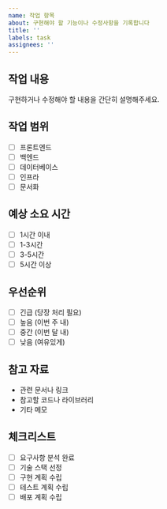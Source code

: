 ```yaml
---
name: 작업 항목
about: 구현해야 할 기능이나 수정사항을 기록합니다
title: ''
labels: task
assignees: ''
---
```


## 작업 내용

구현하거나 수정해야 할 내용을 간단히 설명해주세요.

## 작업 범위

- [ ] 프론트엔드
- [ ] 백엔드
- [ ] 데이터베이스
- [ ] 인프라
- [ ] 문서화

## 예상 소요 시간

- [ ] 1시간 이내
- [ ] 1-3시간
- [ ] 3-5시간
- [ ] 5시간 이상

## 우선순위

- [ ] 긴급 (당장 처리 필요)
- [ ] 높음 (이번 주 내)
- [ ] 중간 (이번 달 내)
- [ ] 낮음 (여유있게)

## 참고 자료

- 관련 문서나 링크
- 참고할 코드나 라이브러리
- 기타 메모

## 체크리스트

- [ ] 요구사항 분석 완료
- [ ] 기술 스택 선정
- [ ] 구현 계획 수립
- [ ] 테스트 계획 수립
- [ ] 배포 계획 수립
